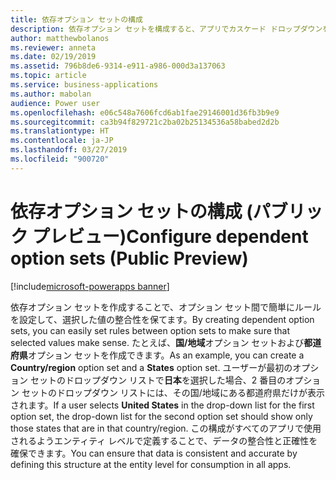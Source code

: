 ```yaml
---
title: 依存オプション セットの構成
description: 依存オプション セットを構成すると、アプリでカスケード ドロップダウンを提供し、ドロップダウン間で簡単なデータ検証を行えます。
author: matthewbolanos
ms.reviewer: anneta
ms.date: 02/19/2019
ms.assetid: 796b8de6-9314-e911-a986-000d3a137063
ms.topic: article
ms.service: business-applications
ms.author: mabolan
audience: Power user
ms.openlocfilehash: e06c548a7606fcd6ab1fae29146001d36fb3b9e9
ms.sourcegitcommit: ca3b94f829721c2ba02b25134536a58babed2d2b
ms.translationtype: HT
ms.contentlocale: ja-JP
ms.lasthandoff: 03/27/2019
ms.locfileid: "900720"
---
```

# <a name="configure-dependent-option-sets-public-preview"></a><span data-ttu-id="8a12b-103">依存オプション セットの構成 (パブリック プレビュー)</span><span class="sxs-lookup"><span data-stu-id="8a12b-103">Configure dependent option sets (Public Preview)</span></span>


[!include[microsoft-powerapps banner](../includes/microsoft-powerapps.md)]

<span data-ttu-id="8a12b-104">依存オプション セットを作成することで、オプション セット間で簡単にルールを設定して、選択した値の整合性を保てます。</span><span class="sxs-lookup"><span data-stu-id="8a12b-104">By creating dependent option sets, you can easily set rules between option sets to make sure that selected values make sense.</span></span> <span data-ttu-id="8a12b-105">たとえば、**国/地域**オプション セットおよび**都道府県**オプション セットを作成できます。</span><span class="sxs-lookup"><span data-stu-id="8a12b-105">As an example, you can create a **Country/region** option set and a **States** option set.</span></span> <span data-ttu-id="8a12b-106">ユーザーが最初のオプション セットのドロップダウン リストで**日本**を選択した場合、2 番目のオプション セットのドロップダウン リストには、その国/地域にある都道府県だけが表示されます。</span><span class="sxs-lookup"><span data-stu-id="8a12b-106">If a user selects **United States** in the drop-down list for the first option set, the drop-down list for the second option set should show only those states that are in that country/region.</span></span> <span data-ttu-id="8a12b-107">この構成がすべてのアプリで使用されるようエンティティ レベルで定義することで、データの整合性と正確性を確保できます。</span><span class="sxs-lookup"><span data-stu-id="8a12b-107">You can ensure that data is consistent and accurate by defining this structure at the entity level for consumption in all apps.</span></span>

